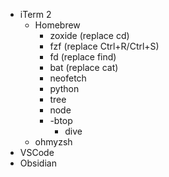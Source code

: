 - iTerm 2
	- Homebrew
		- zoxide (replace cd)
		- fzf (replace Ctrl+R/Ctrl+S)
		- fd (replace find)
		- bat (replace cat)
		- neofetch
		- python
		- tree
		- node
  		- -btop
    		- dive
	- ohmyzsh
- VSCode
- Obsidian

